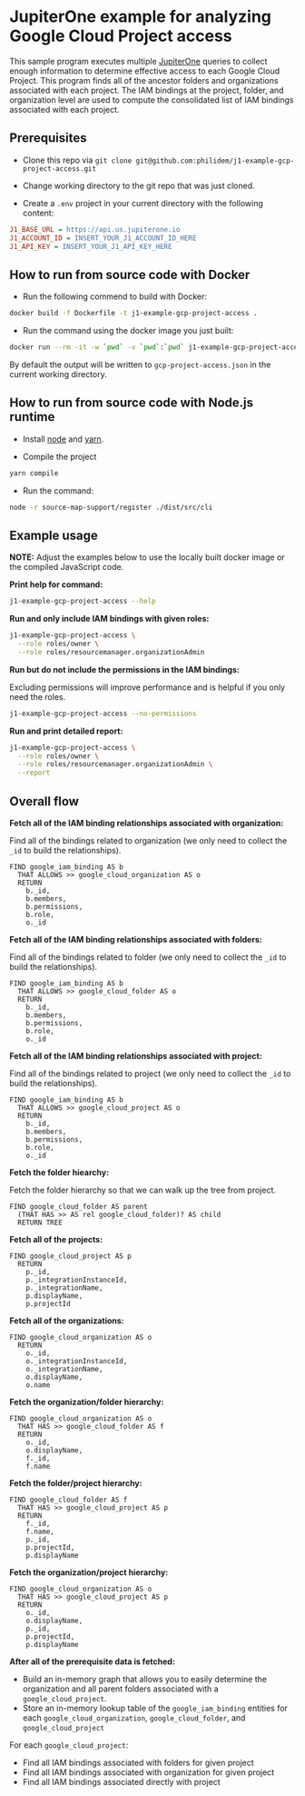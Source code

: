 # JupiterOne example for analyzing Google Cloud Project access

This sample program executes multiple [JupiterOne](https://jupiterone.com/)
queries to collect enough information to determine effective access to each
Google Cloud Project. This program finds all of the ancestor folders
and organizations associated with each project. The IAM bindings at the
project, folder, and organization level are used to compute the consolidated
list of IAM bindings associated with each project.

## Prerequisites

- Clone this repo via
  `git clone git@github.com:philidem/j1-example-gcp-project-access.git`

- Change working directory to the git repo that was just cloned.

- Create a `.env` project in your current directory with the following content:

```ini
J1_BASE_URL = https://api.us.jupiterone.io
J1_ACCOUNT_ID = INSERT_YOUR_J1_ACCOUNT_ID_HERE
J1_API_KEY = INSERT_YOUR_J1_API_KEY_HERE
```

## How to run from source code with Docker

- Run the following commend to build with Docker:

```sh
docker build -f Dockerfile -t j1-example-gcp-project-access .
```

- Run the command using the docker image you just built:

```sh
docker run --rm -it -w `pwd` -v `pwd`:`pwd` j1-example-gcp-project-access
```

By default the output will be written to `gcp-project-access.json` in the
current working directory.

## How to run from source code with Node.js runtime

- Install [node](https://nodejs.org) and [yarn](https://yarnpkg.com/).

- Compile the project

```sh
yarn compile
```

- Run the command:

```sh
node -r source-map-support/register ./dist/src/cli
```

## Example usage

**NOTE:** Adjust the examples below to use the locally built docker image or the
compiled JavaScript code.

**Print help for command:**

```sh
j1-example-gcp-project-access --help
```

**Run and only include IAM bindings with given roles:**

```sh
j1-example-gcp-project-access \
  --role roles/owner \
  --role roles/resourcemanager.organizationAdmin
```

**Run but do not include the permissions in the IAM bindings:**

Excluding permissions will improve performance and is helpful if you only
need the roles.

```sh
j1-example-gcp-project-access --no-permissions
```

**Run and print detailed report:**

```sh
j1-example-gcp-project-access \
  --role roles/owner \
  --role roles/resourcemanager.organizationAdmin \
  --report
```

## Overall flow

**Fetch all of the IAM binding relationships associated with organization:**

Find all of the bindings related to organization (we only need to collect the
`_id` to build the relationships).

```j1ql
FIND google_iam_binding AS b
  THAT ALLOWS >> google_cloud_organization AS o
  RETURN
    b._id,
    b.members,
    b.permissions,
    b.role,
    o._id
```

**Fetch all of the IAM binding relationships associated with folders:**

Find all of the bindings related to folder (we only need to collect the `_id` to
build the relationships).

```j1ql
FIND google_iam_binding AS b
  THAT ALLOWS >> google_cloud_folder AS o
  RETURN
    b._id,
    b.members,
    b.permissions,
    b.role,
    o._id
```

**Fetch all of the IAM binding relationships associated with project:**

Find all of the bindings related to project (we only need to collect the `_id`
to build the relationships).

```j1ql
FIND google_iam_binding AS b
  THAT ALLOWS >> google_cloud_project AS o
  RETURN
    b._id,
    b.members,
    b.permissions,
    b.role,
    o._id
```

**Fetch the folder hiearchy:**

Fetch the folder hierarchy so that we can walk up the tree from project.

```j1ql
FIND google_cloud_folder AS parent
  (THAT HAS >> AS rel google_cloud_folder)? AS child
  RETURN TREE
```

**Fetch all of the projects:**

```j1ql
FIND google_cloud_project AS p
  RETURN
    p._id,
    p._integrationInstanceId,
    p._integrationName,
    p.displayName,
    p.projectId
```

**Fetch all of the organizations:**

```j1ql
FIND google_cloud_organization AS o
  RETURN
    o._id,
    o._integrationInstanceId,
    o._integrationName,
    o.displayName,
    o.name
```

**Fetch the organization/folder hierarchy:**

```j1ql
FIND google_cloud_organization AS o
  THAT HAS >> google_cloud_folder AS f
  RETURN
    o._id,
    o.displayName,
    f._id,
    f.name
```

**Fetch the folder/project hierarchy:**

```j1ql
FIND google_cloud_folder AS f
  THAT HAS >> google_cloud_project AS p
  RETURN
    f._id,
    f.name,
    p._id,
    p.projectId,
    p.displayName
```

**Fetch the organization/project hierarchy:**

```j1ql
FIND google_cloud_organization AS o
  THAT HAS >> google_cloud_project AS p
  RETURN
    o._id,
    o.displayName,
    p._id,
    p.projectId,
    p.displayName
```

**After all of the prerequisite data is fetched:**

- Build an in-memory graph that allows you to easily determine the organization
  and all parent folders associated with a `google_cloud_project`.
- Store an in-memory lookup table of the `google_iam_binding` entities for each
  `google_cloud_organization`, `google_cloud_folder`, and `google_cloud_project`

For each `google_cloud_project`:

- Find all IAM bindings associated with folders for given project
- Find all IAM bindings associated with organization for given project
- Find all IAM bindings associated directly with project
